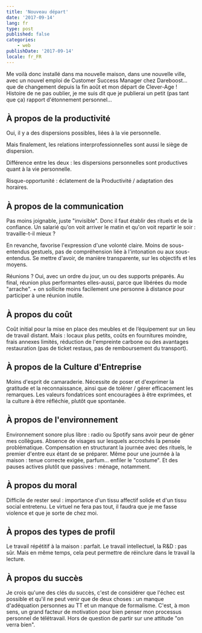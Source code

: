 ```yaml
---
title: 'Nouveau départ'
date: '2017-09-14'
lang: fr
type: post
published: false
categories:
    - web
publishDate: '2017-09-14'
locale: fr_FR
---
```


Me voilà donc installé dans ma nouvelle maison, dans une nouvelle ville, avec un nouvel emploi de Customer Success Manager chez Dareboost… que de changement depuis la fin août et mon départ de Clever-Age ! Histoire de ne pas oublier, je me suis dit que je publierai un petit (pas tant que ça) rapport d'étonnement personnel…

<!-- more -->

## À propos de la productivité

Oui, il y a des dispersions possibles, liées à la vie personnelle. 

Mais finalement, les relations interprofessionnelles sont aussi le siège de dispersion. 

Différence entre les deux : les dispersions personnelles sont productives quant à la vie personnelle.

Risque-opportunité : éclatement de la Productivité / adaptation des horaires.

## À propos de la communication

Pas moins joignable, juste "invisible". Donc il faut établir des rituels et de la confiance. Un salarié qu'on voit arriver le matin et qu'on voit repartir le soir : travaille-t-il mieux ?

En revanche, favorise l'expression d'une volonté claire. Moins de sous-entendus gestuels, pas de compréhension liée à l'intonation ou aux sous-entendus. Se mettre d'avoir, de manière transparente, sur les objectifs et les moyens.

Réunions ? Oui, avec un ordre du jour, un ou des supports préparés. Au final, réunion plus performantes elles-aussi, parce que libérées du mode "arrache". + on sollicite moins facilement une personne à distance pour participer à une réunion inutile.

## À propos du coût

Coût initial pour la mise en place des meubles et de l’équipement sur un lieu de travail distant. Mais : locaux plus petits, coûts en fournitures moindre, frais annexes limités, réduction de l'empreinte carbone ou des avantages restauration (pas de ticket restaus, pas de remboursement du transport).

## À propos de la Culture d'Entreprise

Moins d'esprit de camaraderie. Nécessite de poser et d'exprimer la gratitude et la reconnaissance, ainsi que de tolérer / gérer efficacement les remarques. Les valeurs fondatrices sont encouragées à être exprimées, et la culture à être réfléchie, plutôt que spontanée.

## À propos de l'environnement

Environnement sonore plus libre : radio ou Spotify sans avoir peur de gêner mes collègues. Absence de visages sur lesquels accrochés la pensée problématique. Compensation en structurant la journée avec des rituels, le premier d'entre eux étant de se préparer. Même pour une journée à la maison : tenue correcte exigée, parfum… enfiler le "costume". Et des pauses actives plutôt que passives : ménage, notamment.

## À propos du moral

Difficile de rester seul : importance d'un tissu affectif solide et d'un tissu social entretenu. Le virtuel ne fera pas tout, il faudra que je me fasse violence et que je sorte de chez moi.

## À propos des types de profil

Le travail répétitif à la maison : parfait.
Le travail intellectuel, la R&D : pas sûr. Mais en même temps, cela peut permettre de réinclure dans le travail la lecture.

## À propos du succès

Je crois qu'une des clés du succès, c'est de considérer que l'échec est possible et qu'il ne peut venir que de deux choses : un manque d'adéquation personnes au TT et un manque de formalisme. C'est, à mon sens, un grand facteur de motivation pour bien penser mon processus personnel de télétravail. Hors de question de partir sur une attitude "on verra bien".